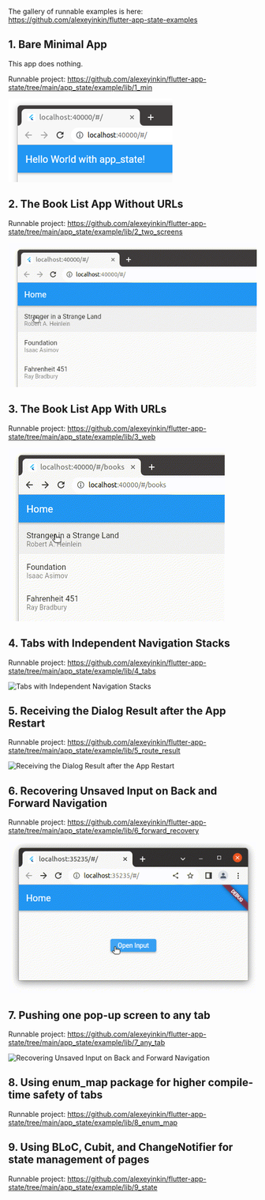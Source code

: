 The gallery of runnable examples is here: https://github.com/alexeyinkin/flutter-app-state-examples

## 1. Bare Minimal App

This app does nothing.

Runnable project: https://github.com/alexeyinkin/flutter-app-state/tree/main/app_state/example/lib/1_min

![Bare Minimal App](https://raw.githubusercontent.com/alexeyinkin/flutter-app-state/main/app_state/img/minimal.png)



## 2. The Book List App Without URLs

Runnable project: https://github.com/alexeyinkin/flutter-app-state/tree/main/app_state/example/lib/2_two_screens

![Book List No URLs](https://raw.githubusercontent.com/alexeyinkin/flutter-app-state/main/app_state/img/book-list-no-urls.gif)



## 3. The Book List App With URLs

Runnable project: https://github.com/alexeyinkin/flutter-app-state/tree/main/app_state/example/lib/3_web

![Book List With URLs](https://raw.githubusercontent.com/alexeyinkin/flutter-app-state/main/app_state/img/book-list-urls.gif)



## 4. Tabs with Independent Navigation Stacks

Runnable project: https://github.com/alexeyinkin/flutter-app-state/tree/main/app_state/example/lib/4_tabs

![Tabs with Independent Navigation Stacks](https://raw.githubusercontent.com/alexeyinkin/flutter-app-state/main/app_state/img/multiple-stacks.gif)



## 5. Receiving the Dialog Result after the App Restart

Runnable project: https://github.com/alexeyinkin/flutter-app-state/tree/main/app_state/example/lib/5_route_result

![Receiving the Dialog Result after the App Restart](https://raw.githubusercontent.com/alexeyinkin/flutter-app-state/main/app_state/img/result-surviving-restart.gif)



## 6. Recovering Unsaved Input on Back and Forward Navigation

Runnable project: https://github.com/alexeyinkin/flutter-app-state/tree/main/app_state/example/lib/6_forward_recovery

![Recovering Unsaved Input on Back and Forward Navigation](https://raw.githubusercontent.com/alexeyinkin/flutter-app-state/main/app_state/img/recovering-unsaved-input.gif)


## 7. Pushing one pop-up screen to any tab

Runnable project: https://github.com/alexeyinkin/flutter-app-state/tree/main/app_state/example/lib/7_any_tab

![Recovering Unsaved Input on Back and Forward Navigation](https://raw.githubusercontent.com/alexeyinkin/flutter-app-state/main/app_state/img/any-tab-anywhere.gif)


## 8. Using enum_map package for higher compile-time safety of tabs

Runnable project: https://github.com/alexeyinkin/flutter-app-state/tree/main/app_state/example/lib/8_enum_map


## 9. Using BLoC, Cubit, and ChangeNotifier for state management of pages

Runnable project: https://github.com/alexeyinkin/flutter-app-state/tree/main/app_state/example/lib/9_state
